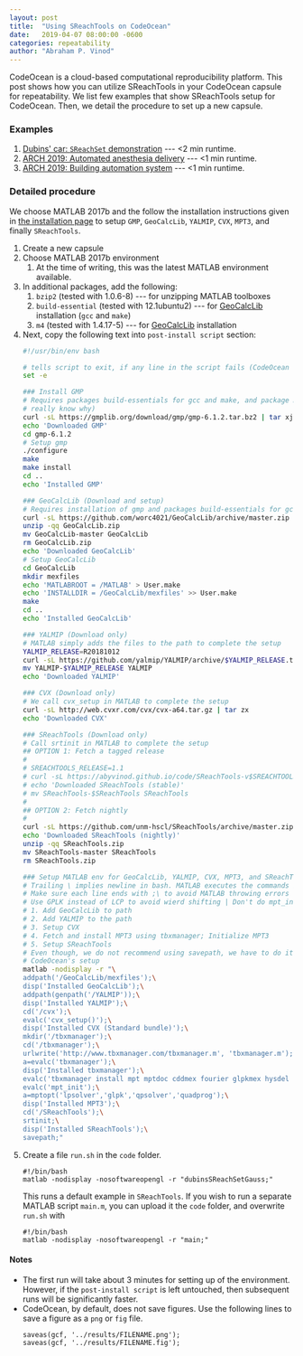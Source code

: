 ```yaml
---
layout: post
title:  "Using SReachTools on CodeOcean"
date:   2019-04-07 08:00:00 -0600
categories: repeatability
author: "Abraham P. Vinod"
---
```


CodeOcean is a  cloud-based computational reproducibility platform. This post
shows how you can utilize SReachTools in your CodeOcean capsule for
repeatability. We list few examples that show SReachTools setup for CodeOcean.
Then, we detail the procedure to set up a new capsule.

### Examples

1. [Dubins' car: `SReachSet` demonstration](https://codeocean.com/capsule/9849812/tree) --- <2 min runtime.
1. [ARCH 2019: Automated anesthesia delivery](https://codeocean.com/capsule/81dbdd67-83a4-4b7a-87eb-fbfc1fe72ef2/tree?ID=1763713383dc4aadaf77c4a8c9085b7f) --- <1 min runtime.
1. [ARCH 2019: Building automation system](https://codeocean.com/capsule/ddfa8988-7061-4b9c-8cc8-0d3393a6bf02/tree?ID=64794d9f443f4fbc9ba1710cbd0e72c7) --- <1 min runtime.
<!--1. Spacecraft rendezvous problem: `SReachPoint` demonstration-->

### Detailed procedure

We choose MATLAB 2017b and the follow the installation instructions given in
[the installation page](/installation/) to setup `GMP`, `GeoCalcLib`, `YALMIP`,
`CVX`, `MPT3`, and finally `SReachTools`.

1. Create a new capsule
1. Choose MATLAB 2017b environment
    1. At the time of writing, this was the latest MATLAB environment available.
1. In additional packages, add the following:
    1. `bzip2` (tested with 1.0.6-8) --- for unzipping MATLAB toolboxes
    1. `build-essential` (tested with 12.1ubuntu2) --- for
       [GeoCalcLib](https://github.com/worc4021/GeoCalcLib) installation (`gcc`
       and `make`)
    1. `m4` (tested with 1.4.17-5) --- for
       [GeoCalcLib](https://github.com/worc4021/GeoCalcLib) installation
1. Next, copy the following text into `post-install script` section:
    ``` bash
    #!/usr/bin/env bash
    
    # tells script to exit, if any line in the script fails (CodeOcean default)
    set -e
    
    ### Install GMP
    # Requires packages build-essentials for gcc and make, and package m4 (don't
    # really know why)
    curl -sL https://gmplib.org/download/gmp/gmp-6.1.2.tar.bz2 | tar xj
    echo 'Downloaded GMP'
    cd gmp-6.1.2
    # Setup gmp
    ./configure 
    make 
    make install
    cd ..
    echo 'Installed GMP'
    
    ### GeoCalcLib (Download and setup)
    # Requires installation of gmp and packages build-essentials for gcc and make 
    curl -sL https://github.com/worc4021/GeoCalcLib/archive/master.zip --output GeoCalcLib.zip
    unzip -qq GeoCalcLib.zip
    mv GeoCalcLib-master GeoCalcLib
    rm GeoCalcLib.zip
    echo 'Downloaded GeoCalcLib'
    # Setup GeoCalcLib
    cd GeoCalcLib
    mkdir mexfiles
    echo 'MATLABROOT = /MATLAB' > User.make
    echo 'INSTALLDIR = /GeoCalcLib/mexfiles' >> User.make
    make
    cd ..
    echo 'Installed GeoCalcLib'
    
    ### YALMIP (Download only)
    # MATLAB simply adds the files to the path to complete the setup
    YALMIP_RELEASE=R20181012
    curl -sL https://github.com/yalmip/YALMIP/archive/$YALMIP_RELEASE.tar.gz | tar xz
    mv YALMIP-$YALMIP_RELEASE YALMIP
    echo 'Downloaded YALMIP'
    
    ### CVX (Download only)
    # We call cvx_setup in MATLAB to complete the setup
    curl -sL http://web.cvxr.com/cvx/cvx-a64.tar.gz | tar zx
    echo 'Downloaded CVX'
    
    ### SReachTools (Download only)
    # Call srtinit in MATLAB to complete the setup
    ## OPTION 1: Fetch a tagged release
    #
    # SREACHTOOLS_RELEASE=1.1
    # curl -sL https://abyvinod.github.io/code/SReachTools-v$SREACHTOOLS_RELEASE.tar.gz | tar xz
    # echo 'Downloaded SReachTools (stable)'
    # mv SReachTools-$SReachTools SReachTools
    #
    ## OPTION 2: Fetch nightly
    #
    curl -sL https://github.com/unm-hscl/SReachTools/archive/master.zip --output SReachTools.zip
    echo 'Downloaded SReachTools (nightly)'
    unzip -qq SReachTools.zip
    mv SReachTools-master SReachTools
    rm SReachTools.zip
    
    ### Setup MATLAB env for GeoCalcLib, YALMIP, CVX, MPT3, and SReachTools
    # Trailing \ implies newline in bash. MATLAB executes the commands in the quotes
    # Make sure each line ends with ;\ to avoid MATLAB throwing errors
    # Use GPLK instead of LCP to avoid wierd shifting | Don't do mpt_init again
    # 1. Add GeoCalcLib to path
    # 2. Add YALMIP to the path
    # 3. Setup CVX
    # 4. Fetch and install MPT3 using tbxmanager; Initialize MPT3
    # 5. Setup SReachTools
    # Even though, we do not recommend using savepath, we have to do it here due to
    # CodeOcean's setup
    matlab -nodisplay -r "\
    addpath('/GeoCalcLib/mexfiles');\
    disp('Installed GeoCalcLib');\
    addpath(genpath('/YALMIP'));\
    disp('Installed YALMIP');\
    cd('/cvx');\
    evalc('cvx_setup()');\
    disp('Installed CVX (Standard bundle)');\
    mkdir('/tbxmanager');\
    cd('/tbxmanager');\
    urlwrite('http://www.tbxmanager.com/tbxmanager.m', 'tbxmanager.m');\
    a=evalc('tbxmanager');\
    disp('Installed tbxmanager');\
    evalc('tbxmanager install mpt mptdoc cddmex fourier glpkmex hysdel lcp sedumi espresso');\
    evalc('mpt_init');\
    a=mptopt('lpsolver','glpk','qpsolver','quadprog');\
    disp('Installed MPT3');\
    cd('/SReachTools');\
    srtinit;\
    disp('Installed SReachTools');\
    savepath;"
    ```
1. Create a file `run.sh` in the `code` folder. 
    ```
    #!/bin/bash
    matlab -nodisplay -nosoftwareopengl -r "dubinsSReachSetGauss;"
    ```
    This runs a default example in `SReachTools`. If you wish to run a separate
    MATLAB script `main.m`, you can upload it the `code` folder, and overwrite
    `run.sh` with
    ```
    #!/bin/bash
    matlab -nodisplay -nosoftwareopengl -r "main;"
    ```

#### Notes

- The first run will take about 3 minutes for setting up of the environment.
  However, if the `post-install script` is left untouched, then subsequent runs
  will be significantly faster.
- CodeOcean, by default, does not save figures. Use the following lines to save
  a figure as a `png` or `fig` file.
  ```
  saveas(gcf, '../results/FILENAME.png');
  saveas(gcf, '../results/FILENAME.fig');
  ```


